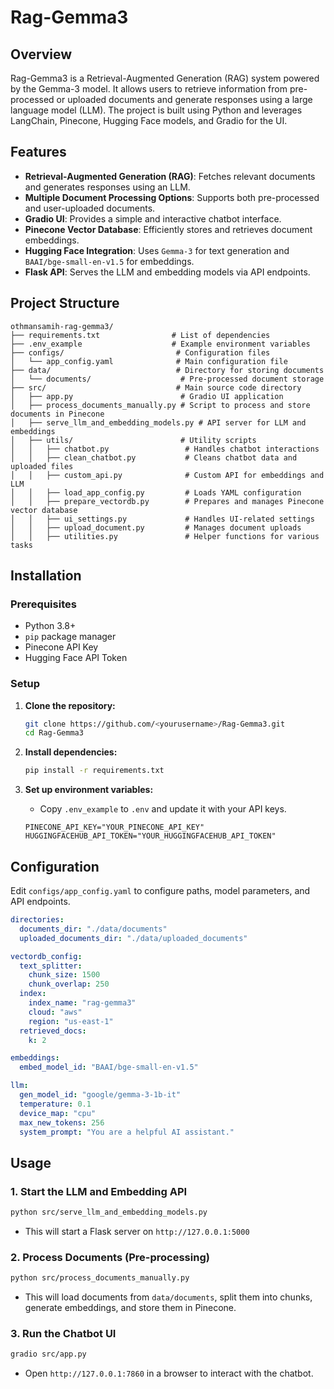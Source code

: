 # Rag-Gemma3

## Overview

Rag-Gemma3 is a Retrieval-Augmented Generation (RAG) system powered by the Gemma-3 model. It allows users to retrieve information from pre-processed or uploaded documents and generate responses using a large language model (LLM). The project is built using Python and leverages LangChain, Pinecone, Hugging Face models, and Gradio for the UI.

## Features

- **Retrieval-Augmented Generation (RAG)**: Fetches relevant documents and generates responses using an LLM.
- **Multiple Document Processing Options**: Supports both pre-processed and user-uploaded documents.
- **Gradio UI**: Provides a simple and interactive chatbot interface.
- **Pinecone Vector Database**: Efficiently stores and retrieves document embeddings.
- **Hugging Face Integration**: Uses `Gemma-3` for text generation and `BAAI/bge-small-en-v1.5` for embeddings.
- **Flask API**: Serves the LLM and embedding models via API endpoints.

## Project Structure

```
othmansamih-rag-gemma3/
├── requirements.txt                # List of dependencies
├── .env_example                    # Example environment variables
├── configs/                         # Configuration files
│   └── app_config.yaml              # Main configuration file
├── data/                            # Directory for storing documents
│   └── documents/                    # Pre-processed document storage
├── src/                             # Main source code directory
│   ├── app.py                        # Gradio UI application
│   ├── process_documents_manually.py # Script to process and store documents in Pinecone
│   ├── serve_llm_and_embedding_models.py # API server for LLM and embeddings
│   ├── utils/                        # Utility scripts
│   │   ├── chatbot.py                 # Handles chatbot interactions
│   │   ├── clean_chatbot.py           # Cleans chatbot data and uploaded files
│   │   ├── custom_api.py              # Custom API for embeddings and LLM
│   │   ├── load_app_config.py         # Loads YAML configuration
│   │   ├── prepare_vectordb.py        # Prepares and manages Pinecone vector database
│   │   ├── ui_settings.py             # Handles UI-related settings
│   │   ├── upload_document.py         # Manages document uploads
│   │   ├── utilities.py               # Helper functions for various tasks
```

## Installation

### Prerequisites

- Python 3.8+
- `pip` package manager
- Pinecone API Key
- Hugging Face API Token

### Setup

1. **Clone the repository:**
    
    ```bash
    git clone https://github.com/<yourusername>/Rag-Gemma3.git
    cd Rag-Gemma3
    ```
    
2. **Install dependencies:**
    
    ```bash
    pip install -r requirements.txt
    ```
    
3. **Set up environment variables:**

    - Copy `.env_example` to `.env` and update it with your API keys.    

    ```
    PINECONE_API_KEY="YOUR_PINECONE_API_KEY"
    HUGGINGFACEHUB_API_TOKEN="YOUR_HUGGINGFACEHUB_API_TOKEN"
    ```
    

## Configuration

Edit `configs/app_config.yaml` to configure paths, model parameters, and API endpoints.

```yaml
directories:
  documents_dir: "./data/documents"
  uploaded_documents_dir: "./data/uploaded_documents"

vectordb_config:
  text_splitter:
    chunk_size: 1500
    chunk_overlap: 250
  index:
    index_name: "rag-gemma3"
    cloud: "aws"
    region: "us-east-1"
  retrieved_docs:
    k: 2

embeddings:
  embed_model_id: "BAAI/bge-small-en-v1.5"

llm:
  gen_model_id: "google/gemma-3-1b-it"
  temperature: 0.1
  device_map: "cpu"
  max_new_tokens: 256
  system_prompt: "You are a helpful AI assistant."

```

## Usage

### 1. Start the LLM and Embedding API

```bash
python src/serve_llm_and_embedding_models.py
```

- This will start a Flask server on `http://127.0.0.1:5000`

### 2. Process Documents (Pre-processing)

```bash
python src/process_documents_manually.py
```

- This will load documents from `data/documents`, split them into chunks, generate embeddings, and store them in Pinecone.

### 3. Run the Chatbot UI

```bash
gradio src/app.py
```

- Open `http://127.0.0.1:7860` in a browser to interact with the chatbot.